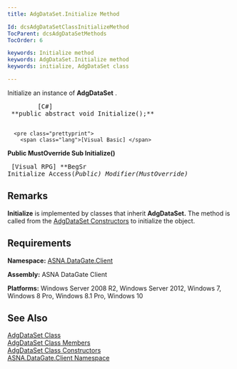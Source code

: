```yaml
---
title: AdgDataSet.Initialize Method

Id: dcsAdgDataSetClassInitializeMethod
TocParent: dcsAdgDataSetMethods
TocOrder: 6

keywords: Initialize method
keywords: AdgDataSet.Initialize method
keywords: initialize, AdgDataSet class

---
```


Initialize an instance of **AdgDataSet** .
<pre class="prettyprint">
        <span class="lang">[C#]</span>
 **public abstract void Initialize();** 
      </pre>
      <pre class="prettyprint">
        <span class="lang">[Visual Basic] </span>
 **Public MustOverride Sub Initialize()** 
      </pre>
      <pre class="prettyprint">
        <span class="lang">[Visual RPG]</span>
 **BegSr Initialize Access(*Public) Modifier(*MustOverride)** 
      </pre>

## Remarks

**Initialize** is implemented by classes that inherit **AdgDataSet.** The method is called from the [ AdgDataSet Constructors](adg-dataset-class-constructors-main.html) to initialize the object.
## Requirements

**Namespace:** [ASNA.DataGate.Client](datagate-client-namespace.html) 

**Assembly:** ASNA DataGate Client

**Platforms:** Windows Server 2008 R2, Windows Server 2012, Windows 7, Windows 8 Pro, Windows 8.1 Pro, Windows 10
## See Also


[AdgDataSet Class](adg-dataset-class.html)
      <br />
[AdgDataSet Class Members](adg-dataset-members.html)
      <br />
[AdgDataSet Class Constructors](adg-dataset-class-constructors-main.html)
      <br />
[ASNA.DataGate.Client Namespace](datagate-client-namespace.html)


